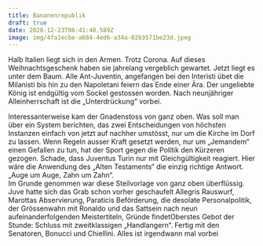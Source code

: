 ```yaml
---
title: Bananenrepublik
draft: true
date: 2020-12-23T06:41:40.589Z
image: img/4fa1ecbe-a684-4ed6-a34a-02b3571be23d.jpeg
---
```

Halb Italien liegt sich in den Armen. Trotz Corona. Auf dieses Weihnachtsgeschenk haben sie jahrelang vergeblich gewartet. Jetzt liegt es unter dem Baum. Alle Ant-Juventin, angefangen bei den Interisti übet die  Milanisti bis hin zu den Napoletani feiern das Ende einer Ära. Der ungeliebte König ist endgültig vom Sockel gestossen worden. Nach neunjähriger Alleinherrschaft ist die „Unterdrückung“ vorbei. 

Interessanterweise kam der Gnadenstoss von ganz oben. Was soll man über ein System berichten, das zwei Entscheidungen von höchsten Instanzen einfach von jetzt auf nachher umstösst, nur um die Kirche im Dorf zu lassen. Wenn Regeln ausser Kraft gesetzt werden, nur um „Jemandem“ einen Gefallen zu tun, hat der Sport gegen die Politik den Kürzeren gezogen. Schade, dass Juventus Turin nur mit Gleichgültigkeit reagiert. Hier wäre die Anwendung des „Alten Testaments“ die einzig richtige Antwort. „Auge um Auge, Zahn um Zahn“.  \
Im Grunde genommen war diese Steilvorlage von ganz oben überflüssig. Juve hatte sich das Grab schon vorher geschaufelt Allegris Rauswurf, Marottas Abservierung, Paraticis Beförderung, die desolate Personalpolitik, der Grössenwahn mit Ronaldo und das Sattsein nach neun aufeinanderfolgenden Meistertiteln, Gründe findetOberstes Gebot der Stunde: Schluss mit zweitklassigen „Handlangern“. Fertig mit den Senatoren, Bonucci und Chiellini. Alles ist irgendwann mal vorbei